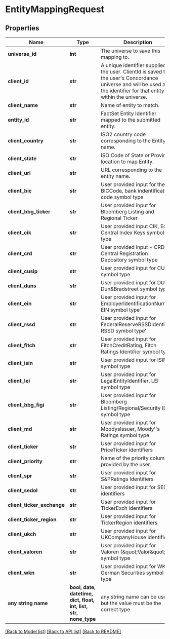 # EntityMappingRequest


## Properties
Name | Type | Description | Notes
------------ | ------------- | ------------- | -------------
**universe_id** | **int** | The universe to save this mapping to. | 
**client_id** | **str** | A unique identifier supplied by the user. ClientId is saved to the user&#39;s Concordance universe and will be used as the identifier for that entity within the universe. | 
**client_name** | **str** | Name of entity to match. | 
**entity_id** | **str** | FactSet Entity Identifier mapped to the submitted entity. | [optional] 
**client_country** | **str** | ISO2 country code corresponding to the Entity name. | [optional] 
**client_state** | **str** | ISO Code of State or Province location to map Entity. | [optional] 
**client_url** | **str** | URL corresponding to the entity name. | [optional] 
**client_bic** | **str** | User provided input for the - BICCode, bank indentification code symbol type | [optional] 
**client_bbg_ticker** | **str** | User provided input for Bloomberg Listing and Regional Ticker | [optional] 
**client_cik** | **str** | User provided input CIK, Edgar Central Index Keys symbol type | [optional] 
**client_crd** | **str** | User provided input -  CRD, Central Registration Depository symbol type | [optional] 
**client_cusip** | **str** | User provided input for CUSIP symbol type | [optional] 
**client_duns** | **str** | User provided input for DUNS, Dun&amp;Bradstreet symbol type&#39; | [optional] 
**client_ein** | **str** | User provided input for  EmployerIdentificationNumber, EIN symbol type&#39; | [optional] 
**client_rssd** | **str** | User provided input for FederalReserveRSSDIdentifier, RSSD symbol type&#39; | [optional] 
**client_fitch** | **str** | User provided input for  FitchCreditRating, Fitch Ratings Identifier symbol type | [optional] 
**client_isin** | **str** | User provided input for ISIN symbol type | [optional] 
**client_lei** | **str** | User provided input for LegalEntityIdentifier, LEI symbol type | [optional] 
**client_bbg_figi** | **str** | User provided input for Bloomberg Listing/Regional/Security ID symbol type | [optional] 
**client_md** | **str** | User provided input for MoodysIssuer, Moody&#39;&#39;s Ratings symbol type | [optional] 
**client_ticker** | **str** | User provided input for PriceTicker identifiers | [optional] 
**client_priority** | **str** | Name of the priority column as provided by the user. | [optional] 
**client_spr** | **str** | User provided input for S&amp;PRatings Identifiers | [optional] 
**client_sedol** | **str** | User provided input for SEDOL identifiers | [optional] 
**client_ticker_exchange** | **str** | User provided input for TickerExch identifiers | [optional] 
**client_ticker_region** | **str** | User provided input for TickerRegion identifiers | [optional] 
**client_ukch** | **str** | User provided input for UKCompanyHouse identifiers | [optional] 
**client_valoren** | **str** | User provided input for Valoren (\&quot;Valor\&quot;) symbol type | [optional] 
**client_wkn** | **str** | User provided input for  WKN, German Securities symbol type | [optional] 
**any string name** | **bool, date, datetime, dict, float, int, list, str, none_type** | any string name can be used but the value must be the correct type | [optional]

[[Back to Model list]](../README.md#documentation-for-models) [[Back to API list]](../README.md#documentation-for-api-endpoints) [[Back to README]](../README.md)


